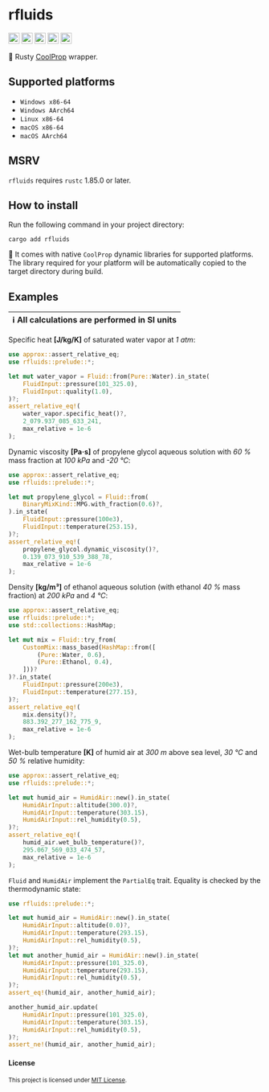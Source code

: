 ﻿# rfluids

[<img alt="GitHub" src="https://img.shields.io/badge/github-8da0cb?style=for-the-badge&labelColor=555555&logo=github" height="22">](https://github.com/portyanikhin/rfluids)
[<img alt="docs.rs" src="https://img.shields.io/badge/docs.rs-66c2a5?style=for-the-badge&labelColor=555555&logo=docs.rs" height="22">](https://docs.rs/rfluids)
[<img alt="crates.io" src="https://img.shields.io/crates/v/rfluids?style=for-the-badge&logo=rust&labelColor=555555&color=fc8d62" height="22">](https://crates.io/crates/rfluids)
[<img alt="CI" src="https://img.shields.io/github/actions/workflow/status/portyanikhin/rfluids/ci.yml?style=for-the-badge&logo=githubactions&logoColor=ffffff&label=ci&labelColor=555555" height="22">](https://github.com/portyanikhin/rfluids/actions/workflows/ci.yml)
[<img alt="codecov" src="https://img.shields.io/codecov/c/github/portyanikhin/rfluids?style=for-the-badge&logo=codecov&label=codecov&labelColor=555555" height="22">](https://app.codecov.io/gh/portyanikhin/rfluids)

🦀 Rusty [CoolProp](https://coolprop.github.io/CoolProp/) wrapper.

## Supported platforms

- `Windows x86-64`
- `Windows AArch64`
- `Linux x86-64`
- `macOS x86-64`
- `macOS AArch64`

## MSRV

`rfluids` requires `rustc` 1.85.0 or later.

## How to install

Run the following command in your project directory:

```shell
cargo add rfluids
```

🎁 It comes with native `CoolProp` dynamic libraries for supported platforms.
The library required for your platform will be automatically copied
to the target directory during build.

## Examples

| ℹ️ All calculations are performed in SI units |
| :------------------------------------------: |

Specific heat **\[J/kg/K\]** of saturated water vapor at _1 atm_:

```rust
use approx::assert_relative_eq;
use rfluids::prelude::*;

let mut water_vapor = Fluid::from(Pure::Water).in_state(
    FluidInput::pressure(101_325.0),
    FluidInput::quality(1.0),
)?;
assert_relative_eq!(
    water_vapor.specific_heat()?,
    2_079.937_085_633_241,
    max_relative = 1e-6
);
```

Dynamic viscosity **\[Pa·s\]** of propylene glycol aqueous solution
with _60 %_ mass fraction at _100 kPa_ and _-20 °C_:

```rust
use approx::assert_relative_eq;
use rfluids::prelude::*;

let mut propylene_glycol = Fluid::from(
    BinaryMixKind::MPG.with_fraction(0.6)?,
).in_state(
    FluidInput::pressure(100e3),
    FluidInput::temperature(253.15),
)?;
assert_relative_eq!(
    propylene_glycol.dynamic_viscosity()?,
    0.139_073_910_539_388_78,
    max_relative = 1e-6
);
```

Density **\[kg/m³\]** of ethanol aqueous solution (with ethanol _40 %_ mass fraction)
at _200 kPa_ and _4 °C_:

```rust
use approx::assert_relative_eq;
use rfluids::prelude::*;
use std::collections::HashMap;

let mut mix = Fluid::try_from(
    CustomMix::mass_based(HashMap::from([
        (Pure::Water, 0.6),
        (Pure::Ethanol, 0.4),
    ]))?
)?.in_state(
    FluidInput::pressure(200e3),
    FluidInput::temperature(277.15),
)?;
assert_relative_eq!(
    mix.density()?,
    883.392_277_162_775_9,
    max_relative = 1e-6
);
```

Wet-bulb temperature **\[K\]** of humid air
at _300 m_ above sea level, _30 °C_ and _50 %_ relative humidity:

```rust
use approx::assert_relative_eq;
use rfluids::prelude::*;

let mut humid_air = HumidAir::new().in_state(
    HumidAirInput::altitude(300.0)?,
    HumidAirInput::temperature(303.15),
    HumidAirInput::rel_humidity(0.5),
)?;
assert_relative_eq!(
    humid_air.wet_bulb_temperature()?,
    295.067_569_033_474_57,
    max_relative = 1e-6
);
```

`Fluid` and `HumidAir` implement the `PartialEq` trait.
Equality is checked by the thermodynamic state:

```rust
use rfluids::prelude::*;

let mut humid_air = HumidAir::new().in_state(
    HumidAirInput::altitude(0.0)?,
    HumidAirInput::temperature(293.15),
    HumidAirInput::rel_humidity(0.5),
)?;
let mut another_humid_air = HumidAir::new().in_state(
    HumidAirInput::pressure(101_325.0),
    HumidAirInput::temperature(293.15),
    HumidAirInput::rel_humidity(0.5),
)?;
assert_eq!(humid_air, another_humid_air);

another_humid_air.update(
    HumidAirInput::pressure(101_325.0),
    HumidAirInput::temperature(303.15),
    HumidAirInput::rel_humidity(0.5),
)?;
assert_ne!(humid_air, another_humid_air);
```

#### License

<sup>
This project is licensed under
<a href="https://github.com/portyanikhin/rfluids/blob/main/LICENSE">MIT License</a>.
</sup>
